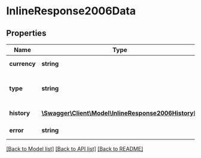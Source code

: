 # InlineResponse2006Data

## Properties
Name | Type | Description | Notes
------------ | ------------- | ------------- | -------------
**currency** | **string** | Queried or reversed pair symbol | [optional] 
**type** | **string** | Data type (\&quot;original\&quot; or \&quot;reversed\&quot;) | [optional] 
**history** | [**\Swagger\Client\Model\InlineResponse2006History[]**](InlineResponse2006History.md) | Array of OHLC objects for the range | [optional] 
**error** | **string** | Error message if no data is available | [optional] 

[[Back to Model list]](../../README.md#documentation-for-models) [[Back to API list]](../../README.md#documentation-for-api-endpoints) [[Back to README]](../../README.md)

